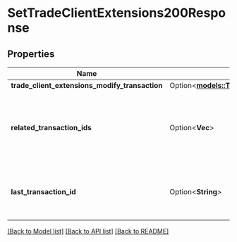 # SetTradeClientExtensions200Response

## Properties

Name | Type | Description | Notes
------------ | ------------- | ------------- | -------------
**trade_client_extensions_modify_transaction** | Option<[**models::TradeClientExtensionsModifyTransaction**](TradeClientExtensionsModifyTransaction.md)> |  | [optional]
**related_transaction_ids** | Option<**Vec<String>**> | The IDs of all Transactions that were created while satisfying the request. | [optional]
**last_transaction_id** | Option<**String**> | The ID of the most recent Transaction created for the Account | [optional]

[[Back to Model list]](../README.md#documentation-for-models) [[Back to API list]](../README.md#documentation-for-api-endpoints) [[Back to README]](../README.md)


